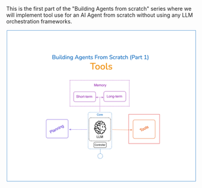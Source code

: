This is the first part of the "Building Agents from scratch" series where we will implement tool use for an AI Agent from scratch without using any LLM orchestration frameworks.

![Tool Use Diagram](../../assets/tool_use.png)